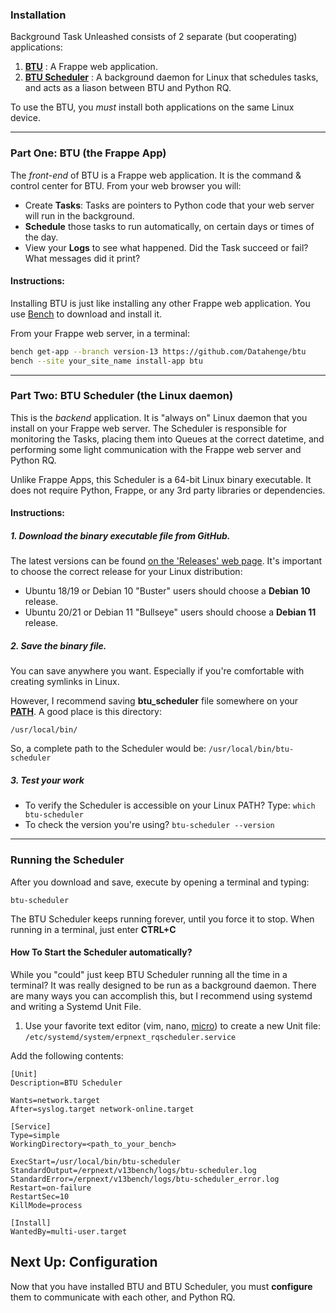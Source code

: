 ### Installation
Background Task Unleashed consists of 2 separate (but cooperating) applications:

1. **[BTU](https://github.com/Datahenge/btu)** : A Frappe web application.
2. **[BTU Scheduler](https://github.com/Datahenge/btu_scheduler_daemon)** : A background daemon for Linux that schedules tasks, and acts as a liason between BTU and Python RQ.

To use the BTU, you *must* install both applications on the same Linux device.

----

### Part One: BTU (the Frappe App)
The *front-end* of BTU is a Frappe web application. It is the command & control center for BTU.  From your web browser you will:

* Create **Tasks**:  Tasks are pointers to Python code that your web server will run in the background.
* **Schedule** those tasks to run automatically, on certain days or times of the day.
* View your **Logs** to see what happened.  Did the Task succeed or fail?  What messages did it print?


#### Instructions:

Installing BTU is just like installing any other Frappe web application. You use [Bench](https://github.com/frappe/bench) to download and install it.

From your Frappe web server, in a terminal:
```bash
bench get-app --branch version-13 https://github.com/Datahenge/btu
bench --site your_site_name install-app btu
```

----

### Part Two: BTU Scheduler (the Linux daemon)
This is the *backend* application.  It is "always on" Linux daemon that you install on your Frappe web server.  The Scheduler is responsible for monitoring the Tasks, placing them into Queues at the correct datetime, and performing some light communication with the Frappe web server and Python RQ.

Unlike Frappe Apps, this Scheduler is a 64-bit Linux binary executable.  It does not require Python, Frappe, or any 3rd party libraries or dependencies.

#### Instructions:

##### 1. Download the binary executable file from GitHub.
The latest versions can be found [on the 'Releases' web page](https://github.com/Datahenge/btu_scheduler_daemon/releases).  It's important to choose the correct release for your Linux distribution:

* Ubuntu 18/19 or Debian 10 "Buster" users should choose a **Debian 10** release.
* Ubuntu 20/21 or Debian 11 "Bullseye" users should choose a **Debian 11** release.

##### 2. Save the binary file.
You can save anywhere you want.  Especially if you're comfortable with creating symlinks in Linux.

However, I recommend saving **btu_scheduler** file somewhere on your **[PATH](https://en.wikipedia.org/wiki/PATH_(variable))**.  A good place is this directory:
```
/usr/local/bin/
```

So, a complete path to the Scheduler would be: `/usr/local/bin/btu-scheduler`

##### 3. Test your work

* To verify the Scheduler is accessible on your Linux PATH?  Type: `which btu-scheduler`
* To check the version you're using?  `btu-scheduler --version`

----

### Running the Scheduler
After you download and save, execute by opening a terminal and typing:
```
btu-scheduler
```

The BTU Scheduler keeps running forever, until you force it to stop.  When running in a terminal, just enter **CTRL+C**

#### How To Start the Scheduler automatically?
While you "could" just keep BTU Scheduler running all the time in a terminal?  It was really designed to be run as a background daemon.  There are many ways you can accomplish this, but I recommend using systemd and writing a Systemd Unit File.

1. Use your favorite text editor (vim, nano, [micro](https://micro-editor.github.io/)) to create a new Unit file: `/etc/systemd/system/erpnext_rqscheduler.service`

Add the following contents:

```
[Unit]
Description=BTU Scheduler

Wants=network.target
After=syslog.target network-online.target

[Service]
Type=simple
WorkingDirectory=<path_to_your_bench>

ExecStart=/usr/local/bin/btu-scheduler
StandardOutput=/erpnext/v13bench/logs/btu-scheduler.log
StandardError=/erpnext/v13bench/logs/btu-scheduler_error.log
Restart=on-failure
RestartSec=10
KillMode=process

[Install]
WantedBy=multi-user.target
```


## Next Up:  Configuration
Now that you have installed BTU and BTU Scheduler, you must **configure** them to communicate with each other, and Python RQ.
